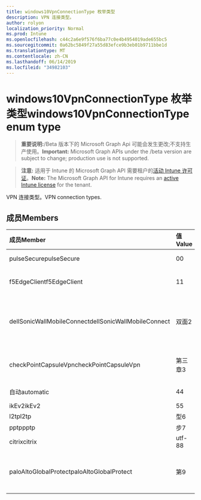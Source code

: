 ```yaml
---
title: windows10VpnConnectionType 枚举类型
description: VPN 连接类型。
author: rolyon
localization_priority: Normal
ms.prod: Intune
ms.openlocfilehash: c44c2a6e9f576f6ba77c0e4b4954019ade655bc5
ms.sourcegitcommit: 0a62bc5849f27a55d83efce9b3eb01b9711bbe1d
ms.translationtype: MT
ms.contentlocale: zh-CN
ms.lasthandoff: 06/14/2019
ms.locfileid: "34982103"
---
```

# <a name="windows10vpnconnectiontype-enum-type"></a><span data-ttu-id="32518-103">windows10VpnConnectionType 枚举类型</span><span class="sxs-lookup"><span data-stu-id="32518-103">windows10VpnConnectionType enum type</span></span>

> <span data-ttu-id="32518-104">**重要说明:**/Beta 版本下的 Microsoft Graph Api 可能会发生更改;不支持生产使用。</span><span class="sxs-lookup"><span data-stu-id="32518-104">**Important:** Microsoft Graph APIs under the /beta version are subject to change; production use is not supported.</span></span>

> <span data-ttu-id="32518-105">**注意:** 适用于 Intune 的 Microsoft Graph API 需要租户的[活动 Intune 许可证](https://go.microsoft.com/fwlink/?linkid=839381)。</span><span class="sxs-lookup"><span data-stu-id="32518-105">**Note:** The Microsoft Graph API for Intune requires an [active Intune license](https://go.microsoft.com/fwlink/?linkid=839381) for the tenant.</span></span>

<span data-ttu-id="32518-106">VPN 连接类型。</span><span class="sxs-lookup"><span data-stu-id="32518-106">VPN connection types.</span></span>

## <a name="members"></a><span data-ttu-id="32518-107">成员</span><span class="sxs-lookup"><span data-stu-id="32518-107">Members</span></span>
|<span data-ttu-id="32518-108">成员</span><span class="sxs-lookup"><span data-stu-id="32518-108">Member</span></span>|<span data-ttu-id="32518-109">值</span><span class="sxs-lookup"><span data-stu-id="32518-109">Value</span></span>|<span data-ttu-id="32518-110">说明</span><span class="sxs-lookup"><span data-stu-id="32518-110">Description</span></span>|
|:---|:---|:---|
|<span data-ttu-id="32518-111">pulseSecure</span><span class="sxs-lookup"><span data-stu-id="32518-111">pulseSecure</span></span>|<span data-ttu-id="32518-112">0</span><span class="sxs-lookup"><span data-stu-id="32518-112">0</span></span>|<span data-ttu-id="32518-113">脉冲安全。</span><span class="sxs-lookup"><span data-stu-id="32518-113">Pulse Secure.</span></span>|
|<span data-ttu-id="32518-114">f5EdgeClient</span><span class="sxs-lookup"><span data-stu-id="32518-114">f5EdgeClient</span></span>|<span data-ttu-id="32518-115">1</span><span class="sxs-lookup"><span data-stu-id="32518-115">1</span></span>|<span data-ttu-id="32518-116">F5 边缘客户端。</span><span class="sxs-lookup"><span data-stu-id="32518-116">F5 Edge Client.</span></span>|
|<span data-ttu-id="32518-117">dellSonicWallMobileConnect</span><span class="sxs-lookup"><span data-stu-id="32518-117">dellSonicWallMobileConnect</span></span>|<span data-ttu-id="32518-118">双面</span><span class="sxs-lookup"><span data-stu-id="32518-118">2</span></span>|<span data-ttu-id="32518-119">戴尔 SonicWALL 移动连接。</span><span class="sxs-lookup"><span data-stu-id="32518-119">Dell SonicWALL Mobile Connection.</span></span>|
|<span data-ttu-id="32518-120">checkPointCapsuleVpn</span><span class="sxs-lookup"><span data-stu-id="32518-120">checkPointCapsuleVpn</span></span>|<span data-ttu-id="32518-121">第三章</span><span class="sxs-lookup"><span data-stu-id="32518-121">3</span></span>|<span data-ttu-id="32518-122">检查点胶囊 VPN。</span><span class="sxs-lookup"><span data-stu-id="32518-122">Check Point Capsule VPN.</span></span>|
|<span data-ttu-id="32518-123">自动</span><span class="sxs-lookup"><span data-stu-id="32518-123">automatic</span></span>|<span data-ttu-id="32518-124">4</span><span class="sxs-lookup"><span data-stu-id="32518-124">4</span></span>|<span data-ttu-id="32518-125">自动。</span><span class="sxs-lookup"><span data-stu-id="32518-125">Automatic.</span></span>|
|<span data-ttu-id="32518-126">ikEv2</span><span class="sxs-lookup"><span data-stu-id="32518-126">ikEv2</span></span>|<span data-ttu-id="32518-127">5</span><span class="sxs-lookup"><span data-stu-id="32518-127">5</span></span>|<span data-ttu-id="32518-128">IKEv2.</span><span class="sxs-lookup"><span data-stu-id="32518-128">IKEv2.</span></span>|
|<span data-ttu-id="32518-129">l2tp</span><span class="sxs-lookup"><span data-stu-id="32518-129">l2tp</span></span>|<span data-ttu-id="32518-130">型</span><span class="sxs-lookup"><span data-stu-id="32518-130">6</span></span>|<span data-ttu-id="32518-131">L2TP.</span><span class="sxs-lookup"><span data-stu-id="32518-131">L2TP.</span></span>|
|<span data-ttu-id="32518-132">pptp</span><span class="sxs-lookup"><span data-stu-id="32518-132">pptp</span></span>|<span data-ttu-id="32518-133">步</span><span class="sxs-lookup"><span data-stu-id="32518-133">7</span></span>|<span data-ttu-id="32518-134">PPTP.</span><span class="sxs-lookup"><span data-stu-id="32518-134">PPTP.</span></span>|
|<span data-ttu-id="32518-135">citrix</span><span class="sxs-lookup"><span data-stu-id="32518-135">citrix</span></span>|<span data-ttu-id="32518-136">utf-8</span><span class="sxs-lookup"><span data-stu-id="32518-136">8</span></span>|<span data-ttu-id="32518-137">Citrix.</span><span class="sxs-lookup"><span data-stu-id="32518-137">Citrix.</span></span>|
|<span data-ttu-id="32518-138">paloAltoGlobalProtect</span><span class="sxs-lookup"><span data-stu-id="32518-138">paloAltoGlobalProtect</span></span>|<span data-ttu-id="32518-139">第</span><span class="sxs-lookup"><span data-stu-id="32518-139">9</span></span>|<span data-ttu-id="32518-140">Palo Alto 网络 GlobalProtect。</span><span class="sxs-lookup"><span data-stu-id="32518-140">Palo Alto Networks GlobalProtect.</span></span>|





